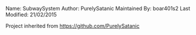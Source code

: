 Name: SubwaySystem
Author: PurelySatanic
Maintained By: boar401s2
Last Modified: 21/02/2015

Project inherited from https://github.com/PurelySatanic